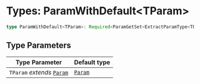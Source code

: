 # Types: ParamWithDefault\<TParam\>

```ts
type ParamWithDefault<TParam>: Required<ParamGetSet<ExtractParamType<TParam>>>;
```

## Type Parameters

| Type Parameter | Default type |
| ------ | ------ |
| `TParam` *extends* [`Param`](Param.md) | [`Param`](Param.md) |
